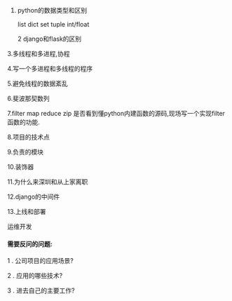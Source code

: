 1. python的数据类型和区别

   list dict set tuple int/float

   2 django和flask的区别

3.多线程和多进程,协程

4.写一个多进程和多线程的程序

5.避免线程的数据紊乱

6.斐波那契数列

7.filter map reduce  zip 是否看到懂python内建函数的源码,现场写一个实现filter函数的功能.

8.项目的技术点

9.负责的模块

10.装饰器

11.为什么来深圳和从上家离职

12.django的中间件

13.上线和部署

运维开发

#### 需要反问的问题:

1 . 公司项目的应用场景?

2 . 应用的哪些技术?

3 . 进去自己的主要工作?

